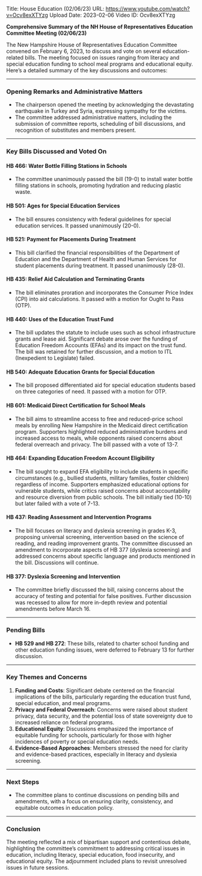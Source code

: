 Title: House Education (02/06/23)
URL: https://www.youtube.com/watch?v=Ocv8exXTYzg
Upload Date: 2023-02-06
Video ID: Ocv8exXTYzg

**Comprehensive Summary of the NH House of Representatives Education Committee Meeting (02/06/23)**

The New Hampshire House of Representatives Education Committee convened on February 6, 2023, to discuss and vote on several education-related bills. The meeting focused on issues ranging from literacy and special education funding to school meal programs and educational equity. Here’s a detailed summary of the key discussions and outcomes:

---

### **Opening Remarks and Administrative Matters**
- The chairperson opened the meeting by acknowledging the devastating earthquake in Turkey and Syria, expressing sympathy for the victims.
- The committee addressed administrative matters, including the submission of committee reports, scheduling of bill discussions, and recognition of substitutes and members present.

---

### **Key Bills Discussed and Voted On**

#### **HB 466: Water Bottle Filling Stations in Schools**
- The committee unanimously passed the bill (19-0) to install water bottle filling stations in schools, promoting hydration and reducing plastic waste.

#### **HB 501: Ages for Special Education Services**
- The bill ensures consistency with federal guidelines for special education services. It passed unanimously (20-0).

#### **HB 521: Payment for Placements During Treatment**
- This bill clarified the financial responsibilities of the Department of Education and the Department of Health and Human Services for student placements during treatment. It passed unanimously (28-0).

#### **HB 435: Relief Aid Calculation and Terminating Grants**
- The bill eliminates proration and incorporates the Consumer Price Index (CPI) into aid calculations. It passed with a motion for Ought to Pass (OTP).

#### **HB 440: Uses of the Education Trust Fund**
- The bill updates the statute to include uses such as school infrastructure grants and lease aid. Significant debate arose over the funding of Education Freedom Accounts (EFAs) and its impact on the trust fund. The bill was retained for further discussion, and a motion to ITL (Inexpedient to Legislate) failed.

#### **HB 540: Adequate Education Grants for Special Education**
- The bill proposed differentiated aid for special education students based on three categories of need. It passed with a motion for OTP.

#### **HB 601: Medicaid Direct Certification for School Meals**
- The bill aims to streamline access to free and reduced-price school meals by enrolling New Hampshire in the Medicaid direct certification program. Supporters highlighted reduced administrative burdens and increased access to meals, while opponents raised concerns about federal overreach and privacy. The bill passed with a vote of 13-7.

#### **HB 464: Expanding Education Freedom Account Eligibility**
- The bill sought to expand EFA eligibility to include students in specific circumstances (e.g., bullied students, military families, foster children) regardless of income. Supporters emphasized educational options for vulnerable students, while critics raised concerns about accountability and resource diversion from public schools. The bill initially tied (10-10) but later failed with a vote of 7-13.

#### **HB 437: Reading Assessment and Intervention Programs**
- The bill focuses on literacy and dyslexia screening in grades K-3, proposing universal screening, intervention based on the science of reading, and reading improvement grants. The committee discussed an amendment to incorporate aspects of HB 377 (dyslexia screening) and addressed concerns about specific language and products mentioned in the bill. Discussions will continue.

#### **HB 377: Dyslexia Screening and Intervention**
- The committee briefly discussed the bill, raising concerns about the accuracy of testing and potential for false positives. Further discussion was recessed to allow for more in-depth review and potential amendments before March 16.

---

### **Pending Bills**
- **HB 529 and HB 272**: These bills, related to charter school funding and other education funding issues, were deferred to February 13 for further discussion.

---

### **Key Themes and Concerns**
1. **Funding and Costs**: Significant debate centered on the financial implications of the bills, particularly regarding the education trust fund, special education, and meal programs.
2. **Privacy and Federal Overreach**: Concerns were raised about student privacy, data security, and the potential loss of state sovereignty due to increased reliance on federal programs.
3. **Educational Equity**: Discussions emphasized the importance of equitable funding for schools, particularly for those with higher incidences of poverty or special education needs.
4. **Evidence-Based Approaches**: Members stressed the need for clarity and evidence-based practices, especially in literacy and dyslexia screening.

---

### **Next Steps**
- The committee plans to continue discussions on pending bills and amendments, with a focus on ensuring clarity, consistency, and equitable outcomes in education policy.

---

### **Conclusion**
The meeting reflected a mix of bipartisan support and contentious debate, highlighting the committee’s commitment to addressing critical issues in education, including literacy, special education, food insecurity, and educational equity. The adjournment included plans to revisit unresolved issues in future sessions.